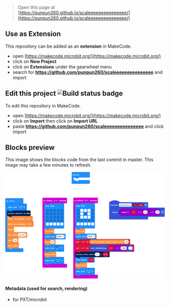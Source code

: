 
> Open this page at [https://punpun260.github.io/scaleeeeeeeeeeeeeee/](https://punpun260.github.io/scaleeeeeeeeeeeeeee/)

## Use as Extension

This repository can be added as an **extension** in MakeCode.

* open [https://makecode.microbit.org/](https://makecode.microbit.org/)
* click on **New Project**
* click on **Extensions** under the gearwheel menu
* search for **https://github.com/punpun260/scaleeeeeeeeeeeeeee** and import

## Edit this project ![Build status badge](https://github.com/punpun260/scaleeeeeeeeeeeeeee/workflows/MakeCode/badge.svg)

To edit this repository in MakeCode.

* open [https://makecode.microbit.org/](https://makecode.microbit.org/)
* click on **Import** then click on **Import URL**
* paste **https://github.com/punpun260/scaleeeeeeeeeeeeeee** and click import

## Blocks preview

This image shows the blocks code from the last commit in master.
This image may take a few minutes to refresh.

![A rendered view of the blocks](https://github.com/punpun260/scaleeeeeeeeeeeeeee/raw/master/.github/makecode/blocks.png)

#### Metadata (used for search, rendering)

* for PXT/microbit
<script src="https://makecode.com/gh-pages-embed.js"></script><script>makeCodeRender("{{ site.makecode.home_url }}", "{{ site.github.owner_name }}/{{ site.github.repository_name }}");</script>

